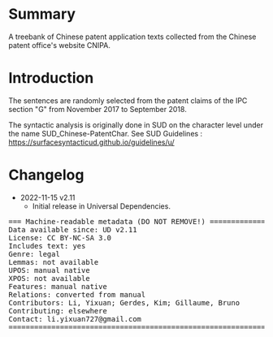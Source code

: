 # Summary

A treebank of Chinese patent application texts collected from the Chinese patent office's website CNIPA.



# Introduction

The sentences are randomly selected from the patent claims of the IPC section "G" from November 2017 to September 2018.

The syntactic analysis is originally done in SUD on the character level under the name SUD_Chinese-PatentChar. See SUD Guidelines : https://surfacesyntacticud.github.io/guidelines/u/



# Changelog

* 2022-11-15 v2.11
  * Initial release in Universal Dependencies.



<pre>
=== Machine-readable metadata (DO NOT REMOVE!) ================================
Data available since: UD v2.11
License: CC BY-NC-SA 3.0
Includes text: yes
Genre: legal
Lemmas: not available
UPOS: manual native
XPOS: not available
Features: manual native
Relations: converted from manual
Contributors: Li, Yixuan; Gerdes, Kim; Gillaume, Bruno
Contributing: elsewhere
Contact: li.yixuan727@gmail.com
===============================================================================
</pre>

